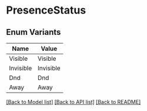 # PresenceStatus

## Enum Variants

| Name | Value |
|---- | -----|
| Visible | Visible |
| Invisible | Invisible |
| Dnd | Dnd |
| Away | Away |


[[Back to Model list]](../README.md#documentation-for-models) [[Back to API list]](../README.md#documentation-for-api-endpoints) [[Back to README]](../README.md)


